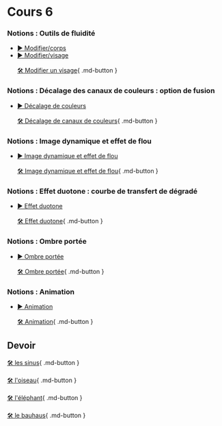 # Cours 6


### Notions : Outils de fluidité
* [▶️ Modifier/corps](https://cmontmorency365-my.sharepoint.com/:v:/g/personal/flpilote_cmontmorency_qc_ca/EfmL5aZ-UGtDpPr8aEZY3QABKlJMRD7Fp7o-eDjYK4aBGg?nav=eyJyZWZlcnJhbEluZm8iOnsicmVmZXJyYWxBcHAiOiJPbmVEcml2ZUZvckJ1c2luZXNzIiwicmVmZXJyYWxBcHBQbGF0Zm9ybSI6IldlYiIsInJlZmVycmFsTW9kZSI6InZpZXciLCJyZWZlcnJhbFZpZXciOiJNeUZpbGVzTGlua0NvcHkifX0&e=8VZUx4)   <br>   
*  [▶️ Modifier/visage](https://cmontmorency365-my.sharepoint.com/:v:/g/personal/flpilote_cmontmorency_qc_ca/EWHPl4gHk2hHoqPuG_ZTGLABK4fG6eCCHq8EhPfy_MFfvA?nav=eyJyZWZlcnJhbEluZm8iOnsicmVmZXJyYWxBcHAiOiJPbmVEcml2ZUZvckJ1c2luZXNzIiwicmVmZXJyYWxBcHBQbGF0Zm9ybSI6IldlYiIsInJlZmVycmFsTW9kZSI6InZpZXciLCJyZWZlcnJhbFZpZXciOiJNeUZpbGVzTGlua0NvcHkifX0&e=dfOGDD)   <br>   
  [🛠️ Modifier un visage](./exercices_photoshop/17_fluidite.md){ .md-button }  <br>        


### Notions : Décalage des canaux de couleurs : option de fusion
*  [▶️ Décalage de couleurs](https://cmontmorency365-my.sharepoint.com/:v:/g/personal/flpilote_cmontmorency_qc_ca/EU9puFR9Mx9Ok00iZupYKmQBL3kxm21EVk120mzQcGcT-A?nav=eyJyZWZlcnJhbEluZm8iOnsicmVmZXJyYWxBcHAiOiJPbmVEcml2ZUZvckJ1c2luZXNzIiwicmVmZXJyYWxBcHBQbGF0Zm9ybSI6IldlYiIsInJlZmVycmFsTW9kZSI6InZpZXciLCJyZWZlcnJhbFZpZXciOiJNeUZpbGVzTGlua0NvcHkifX0&e=Qb8nX0)    <br>   
  [🛠️ Décalage de canaux de couleurs](./exercices_photoshop/17_decalage_couleurs.md){ .md-button }  <br>   

### Notions : Image dynamique et effet de flou
*  [▶️ Image dynamique et effet de flou](https://cmontmorency365-my.sharepoint.com/:v:/g/personal/flpilote_cmontmorency_qc_ca/EfoolI1ojjpMiQpBfW8zdJABeeDo3OAkHKMngG-QWcaXcA?nav=eyJyZWZlcnJhbEluZm8iOnsicmVmZXJyYWxBcHAiOiJPbmVEcml2ZUZvckJ1c2luZXNzIiwicmVmZXJyYWxBcHBQbGF0Zm9ybSI6IldlYiIsInJlZmVycmFsTW9kZSI6InZpZXciLCJyZWZlcnJhbFZpZXciOiJNeUZpbGVzTGlua0NvcHkifX0&e=VsaI6K)   <br>   
  [🛠️ Image dynamique et effet de flou](./exercices_photoshop/17_filtre_flou.md){ .md-button }  <br>  

### Notions : Effet duotone : courbe de transfert de dégradé

*  [▶️ Effet duotone](https://cmontmorency365-my.sharepoint.com/:v:/g/personal/flpilote_cmontmorency_qc_ca/ESjs1Gic-T5AhWknoADFsGsBwjWSylWoyII0fFNbOAdX9w?nav=eyJyZWZlcnJhbEluZm8iOnsicmVmZXJyYWxBcHAiOiJPbmVEcml2ZUZvckJ1c2luZXNzIiwicmVmZXJyYWxBcHBQbGF0Zm9ybSI6IldlYiIsInJlZmVycmFsTW9kZSI6InZpZXciLCJyZWZlcnJhbFZpZXciOiJNeUZpbGVzTGlua0NvcHkifX0&e=aaErpf
)   <br>   
  [🛠️ Effet duotone](./exercices_photoshop/17_duotone.md){ .md-button }  <br>  


### Notions : Ombre portée
*  [▶️ Ombre portée](https://cmontmorency365-my.sharepoint.com/:v:/g/personal/flpilote_cmontmorency_qc_ca/EVfPGz2cag1LvgxN1gCMr3gBiKFb4UdcWI4HJl-vB2T9mg?nav=eyJyZWZlcnJhbEluZm8iOnsicmVmZXJyYWxBcHAiOiJPbmVEcml2ZUZvckJ1c2luZXNzIiwicmVmZXJyYWxBcHBQbGF0Zm9ybSI6IldlYiIsInJlZmVycmFsTW9kZSI6InZpZXciLCJyZWZlcnJhbFZpZXciOiJNeUZpbGVzTGlua0NvcHkifX0&e=poTcuL
)   <br>   
  [🛠️ Ombre portée](./exercices_photoshop/17_3d_ombre.md){ .md-button }  <br>  


### Notions : Animation
*  [▶️ Animation](https://cmontmorency365-my.sharepoint.com/:v:/g/personal/flpilote_cmontmorency_qc_ca/EX3yLB0keWpGo4crMYC7iAsBOyB-yeutvLAAA_ovHFllqQ?nav=eyJyZWZlcnJhbEluZm8iOnsicmVmZXJyYWxBcHAiOiJPbmVEcml2ZUZvckJ1c2luZXNzIiwicmVmZXJyYWxBcHBQbGF0Zm9ybSI6IldlYiIsInJlZmVycmFsTW9kZSI6InZpZXciLCJyZWZlcnJhbFZpZXciOiJNeUZpbGVzTGlua0NvcHkifX0&e=3oXPB3
)   <br>   
  [🛠️ Animation](./exercices_photoshop/18_animation.md){ .md-button }  <br>   


## Devoir

 [🛠️ les sinus](./devoirs_photoshop/vecteur_sinus.md){ .md-button }   <br>   
 [🛠️ l'oiseau](./devoirs_photoshop/vecteur_courbe.md){ .md-button }   <br>   
 [🛠️ l'éléphant](./devoirs_photoshop/vecteur_elephant.md){ .md-button }   <br>   
 [🛠️ le bauhaus](./devoirs_photoshop/vecteur_bauhaus.md){ .md-button }   <br>   



